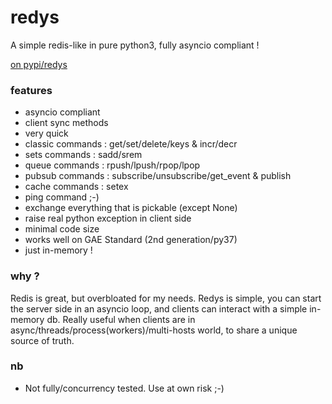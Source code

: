 # redys

A simple redis-like in pure python3, fully asyncio compliant !

[on pypi/redys](https://pypi.org/project/redys/)

### features

- asyncio compliant
- client sync methods
- very quick
- classic commands : get/set/delete/keys & incr/decr
- sets commands : sadd/srem
- queue commands : rpush/lpush/rpop/lpop
- pubsub commands : subscribe/unsubscribe/get_event & publish
- cache commands : setex
- ping command ;-)
- exchange everything that is pickable (except None)
- raise real python exception in client side
- minimal code size
- works well on GAE Standard (2nd generation/py37)
- just in-memory !

### why ?

Redis is great, but overbloated for my needs. Redys is simple, you can start
the server side in an asyncio loop, and clients can interact with a simple
in-memory db. Really useful when clients are in
async/threads/process(workers)/multi-hosts world, to share a unique source of truth.

### nb

- Not fully/concurrency tested. Use at own risk ;-)

